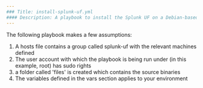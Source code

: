```yaml
---
### Title: install-splunk-uf.yml
#### Description: A playbook to install the Splunk UF on a Debian-based Linux machine
---
```


The following playbook makes a few assumptions:

  1. A hosts file contains a group called splunk-uf with the relevant machines defined
  2. The user account with which the playbook is being run under (in this example, root) has sudo rights
  3. a folder called 'files' is created which contains the source binaries
  4. The variables defined in the vars section applies to your environment
